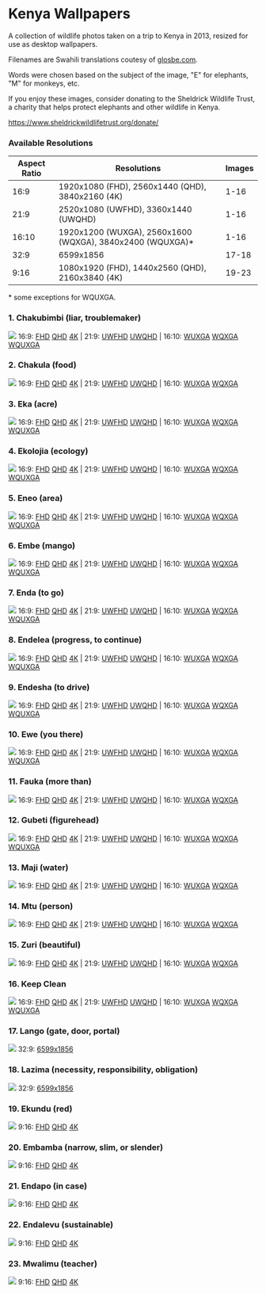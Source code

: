 # Kenya Wallpapers

A collection of wildlife photos taken on a trip to Kenya in 2013, resized for use as desktop wallpapers.

Filenames are Swahili translations coutesy of [glosbe.com](https://glosbe.com/en/sw/). 

Words were chosen based on the subject of the image, "E" for elephants, "M" for monkeys, etc. 

If you enjoy these images, consider donating to the Sheldrick Wildlife Trust, a charity that helps protect elephants and other wildlife in Kenya. 

https://www.sheldrickwildlifetrust.org/donate/ 

### Available Resolutions

| Aspect Ratio | Resolutions                                   | Images |
|--------------|-----------------------------------------------|------------------|
| 16:9         | 1920x1080 (FHD), 2560x1440 (QHD), 3840x2160 (4K) | 1-16               |
| 21:9         | 2520x1080 (UWFHD), 3360x1440 (UWQHD)        |   1-16               |
| 16:10        | 1920x1200 (WUXGA), 2560x1600 (WQXGA), 3840x2400 (WQUXGA)* |    1-16              |
| 32:9         | 6599x1856                                    | 17-18                |
| 9:16         | 1080x1920 (FHD), 1440x2560 (QHD), 2160x3840 (4K) | 19-23               |


\* some exceptions for WQUXGA.

### 1. Chakubimbi (liar, troublemaker)
![](webp/Chakubimbi.webp)
16:9: [FHD](16x9/1920x1080/FHD_Chakubimbi.jpg) [QHD](16x9/2560x1440/QHD_Chakubimbi.jpg) [4K](16x9/3840x2160/4K_Chakubimbi.jpg)
| 21:9: [UWFHD](21x9/2520x1080/UWFHD_Chakubimbi.jpg) [UWQHD](21x9/3360x1440/UWQHD_Chakubimbi.jpg)
| 16:10: [WUXGA](16x10/1920x1200/WUXGA_Chakubimbi.jpg) [WQXGA](16x10/2560x1600/WQXGA_Chakubimbi.jpg) [WQUXGA](16x10/3840x2400/WQUXGA_Chakubimbi.jpg)

### 2. Chakula (food)
![](webp/Chakula.webp)
16:9: [FHD](16x9/1920x1080/FHD_Chakula.jpg) [QHD](16x9/2560x1440/QHD_Chakula.jpg) [4K](16x9/3840x2160/4K_Chakula.jpg)
| 21:9: [UWFHD](21x9/2520x1080/UWFHD_Chakula.jpg) [UWQHD](21x9/3360x1440/UWQHD_Chakula.jpg)
| 16:10: [WUXGA](16x10/1920x1200/WUXGA_Chakula.jpg) [WQXGA](16x10/2560x1600/WQXGA_Chakula.jpg)

### 3. Eka (acre)
![](webp/Eka.webp)
16:9: [FHD](16x9/1920x1080/FHD_Eka.jpg) [QHD](16x9/2560x1440/QHD_Eka.jpg) [4K](16x9/3840x2160/4K_Eka.jpg)
| 21:9: [UWFHD](21x9/2520x1080/UWFHD_Eka.jpg) [UWQHD](21x9/3360x1440/UWQHD_Eka.jpg)
| 16:10: [WUXGA](16x10/1920x1200/WUXGA_Eka.jpg) [WQXGA](16x10/2560x1600/WQXGA_Eka.jpg) [WQUXGA](16x10/3840x2400/WQUXGA_Eka.jpg)

### 4. Ekolojia (ecology)
![](webp/Ekolojia.webp)
16:9: [FHD](16x9/1920x1080/FHD_Ekolojia.jpg) [QHD](16x9/2560x1440/QHD_Ekolojia.jpg) [4K](16x9/3840x2160/4K_Ekolojia.jpg)
| 21:9: [UWFHD](21x9/2520x1080/UWFHD_Ekolojia.jpg) [UWQHD](21x9/3360x1440/UWQHD_Ekolojia.jpg)
| 16:10: [WUXGA](16x10/1920x1200/WUXGA_Ekolojia.jpg) [WQXGA](16x10/2560x1600/WQXGA_Ekolojia.jpg) [WQUXGA](16x10/3840x2400/WQUXGA_Ekolojia.jpg)

### 5. Eneo (area)
![](webp/Eneo.webp)
16:9: [FHD](16x9/1920x1080/FHD_Eneo.jpg) [QHD](16x9/2560x1440/QHD_Eneo.jpg) [4K](16x9/3840x2160/4K_Eneo.jpg)
| 21:9: [UWFHD](21x9/2520x1080/UWFHD_Eneo.jpg) [UWQHD](21x9/3360x1440/UWQHD_Eneo.jpg)
| 16:10: [WUXGA](16x10/1920x1200/WUXGA_Eneo.jpg) [WQXGA](16x10/2560x1600/WQXGA_Eneo.jpg) [WQUXGA](16x10/3840x2400/WQUXGA_Eneo.jpg)

### 6. Embe (mango)
![](webp/Embe.webp)
16:9: [FHD](16x9/1920x1080/FHD_Embe.jpg) [QHD](16x9/2560x1440/QHD_Embe.jpg) [4K](16x9/3840x2160/4K_Embe.jpg)
| 21:9: [UWFHD](21x9/2520x1080/UWFHD_Embe.jpg) [UWQHD](21x9/3360x1440/UWQHD_Embe.jpg)
| 16:10: [WUXGA](16x10/1920x1200/WUXGA_Embe.jpg) [WQXGA](16x10/2560x1600/WQXGA_Embe.jpg) [WQUXGA](16x10/3840x2400/WQUXGA_Embe.jpg)

### 7. Enda (to go)
![](webp/Enda.webp)
16:9: [FHD](16x9/1920x1080/FHD_Enda.jpg) [QHD](16x9/2560x1440/QHD_Enda.jpg) [4K](16x9/3840x2160/4K_Enda.jpg)
| 21:9: [UWFHD](21x9/2520x1080/UWFHD_Enda.jpg) [UWQHD](21x9/3360x1440/UWQHD_Enda.jpg)
| 16:10: [WUXGA](16x10/1920x1200/WUXGA_Enda.jpg) [WQXGA](16x10/2560x1600/WQXGA_Enda.jpg) [WQUXGA](16x10/3840x2400/WQUXGA_Enda.jpg)

### 8. Endelea (progress, to continue)
![](webp/Endelea.webp)
16:9: [FHD](16x9/1920x1080/FHD_Endelea.jpg) [QHD](16x9/2560x1440/QHD_Endelea.jpg) [4K](16x9/3840x2160/4K_Endelea.jpg)
| 21:9: [UWFHD](21x9/2520x1080/UWFHD_Endelea.jpg) [UWQHD](21x9/3360x1440/UWQHD_Endelea.jpg)
| 16:10: [WUXGA](16x10/1920x1200/WUXGA_Endelea.jpg) [WQXGA](16x10/2560x1600/WQXGA_Endelea.jpg) [WQUXGA](16x10/3840x2400/WQUXGA_Endelea.jpg)

### 9. Endesha (to drive)
![](webp/Endesha.webp)
16:9: [FHD](16x9/1920x1080/FHD_Endesha.jpg) [QHD](16x9/2560x1440/QHD_Endesha.jpg) [4K](16x9/3840x2160/4K_Endesha.jpg)
| 21:9: [UWFHD](21x9/2520x1080/UWFHD_Endesha.jpg) [UWQHD](21x9/3360x1440/UWQHD_Endesha.jpg)
| 16:10: [WUXGA](16x10/1920x1200/WUXGA_Endesha.jpg) [WQXGA](16x10/2560x1600/WQXGA_Endesha.jpg) [WQUXGA](16x10/3840x2400/WQUXGA_Endesha.jpg)

### 10. Ewe (you there)
![](webp/Ewe.webp)
16:9: [FHD](16x9/1920x1080/FHD_Ewe.jpg) [QHD](16x9/2560x1440/QHD_Ewe.jpg) [4K](16x9/3840x2160/4K_Ewe.jpg)
| 21:9: [UWFHD](21x9/2520x1080/UWFHD_Ewe.jpg) [UWQHD](21x9/3360x1440/UWQHD_Ewe.jpg)
| 16:10: [WUXGA](16x10/1920x1200/WUXGA_Ewe.jpg) [WQXGA](16x10/2560x1600/WQXGA_Ewe.jpg) [WQUXGA](16x10/3840x2400/WQUXGA_Ewe.jpg)

### 11. Fauka (more than)
![](webp/Fauka.webp)
16:9: [FHD](16x9/1920x1080/FHD_Fauka.jpg) [QHD](16x9/2560x1440/QHD_Fauka.jpg) [4K](16x9/3840x2160/4K_Fauka.jpg)
| 21:9: [UWFHD](21x9/2520x1080/UWFHD_Fauka.jpg) [UWQHD](21x9/3360x1440/UWQHD_Fauka.jpg)
| 16:10: [WUXGA](16x10/1920x1200/WUXGA_Fauka.jpg) [WQXGA](16x10/2560x1600/WQXGA_Fauka.jpg)

### 12. Gubeti (figurehead)
![](webp/Gubeti.webp)
16:9: [FHD](16x9/1920x1080/FHD_Gubeti.jpg) [QHD](16x9/2560x1440/QHD_Gubeti.jpg) [4K](16x9/3840x2160/4K_Gubeti.jpg)
| 21:9: [UWFHD](21x9/2520x1080/UWFHD_Gubeti.jpg) [UWQHD](21x9/3360x1440/UWQHD_Gubeti.jpg)
| 16:10: [WUXGA](16x10/1920x1200/WUXGA_Gubeti.jpg) [WQXGA](16x10/2560x1600/WQXGA_Gubeti.jpg) [WQUXGA](16x10/3840x2400/WQUXGA_Gubeti.jpg)

### 13. Maji (water)
![](webp/Maji.webp)
16:9: [FHD](16x9/1920x1080/FHD_Maji.jpg) [QHD](16x9/2560x1440/QHD_Maji.jpg) [4K](16x9/3840x2160/4K_Maji.jpg)
| 21:9: [UWFHD](21x9/2520x1080/UWFHD_Maji.jpg) [UWQHD](21x9/3360x1440/UWQHD_Maji.jpg)
| 16:10: [WUXGA](16x10/1920x1200/WUXGA_Maji.jpg) [WQXGA](16x10/2560x1600/WQXGA_Maji.jpg)

### 14. Mtu (person)
![](webp/Mtu.webp)
16:9: [FHD](16x9/1920x1080/FHD_Mtu.jpg) [QHD](16x9/2560x1440/QHD_Mtu.jpg) [4K](16x9/3840x2160/4K_Mtu.jpg)
| 21:9: [UWFHD](21x9/2520x1080/UWFHD_Mtu.jpg) [UWQHD](21x9/3360x1440/UWQHD_Mtu.jpg)
| 16:10: [WUXGA](16x10/1920x1200/WUXGA_Mtu.jpg) [WQXGA](16x10/2560x1600/WQXGA_Mtu.jpg)

### 15. Zuri (beautiful)
![](webp/Zuri.webp)
16:9: [FHD](16x9/1920x1080/FHD_Zuri.jpg) [QHD](16x9/2560x1440/QHD_Zuri.jpg) [4K](16x9/3840x2160/4K_Zuri.jpg)
| 21:9: [UWFHD](21x9/2520x1080/UWFHD_Zuri.jpg) [UWQHD](21x9/3360x1440/UWQHD_Zuri.jpg)
| 16:10: [WUXGA](16x10/1920x1200/WUXGA_Zuri.jpg) [WQXGA](16x10/2560x1600/WQXGA_Zuri.jpg)

### 16. Keep Clean
![](webp/KeepClean.webp)
16:9: [FHD](16x9/1920x1080/FHD_KeepClean.jpg) [QHD](16x9/2560x1440/QHD_KeepClean.jpg) [4K](16x9/3840x2160/4K_KeepClean.jpg)
| 21:9: [UWFHD](21x9/2520x1080/UWFHD_KeepClean.jpg) [UWQHD](21x9/3360x1440/UWQHD_KeepClean.jpg)
| 16:10: [WUXGA](16x10/1920x1200/WUXGA_KeepClean.jpg) [WQXGA](16x10/2560x1600/WQXGA_KeepClean.jpg) [WQUXGA](16x10/3840x2400/WQUXGA_KeepClean.jpg)

### 17. Lango (gate, door, portal)
![](webp/Lango.webp)
32:9: [6599x1856](32x9/6599x1856_Lango.jpg)

### 18. Lazima (necessity, responsibility, obligation)
![](webp/Lazima.webp)
32:9: [6599x1856](32x9/6599x1856_Lazima.jpg)

### 19. Ekundu (red)
![](webp/Ekundu.webp)
9:16: [FHD](9x16/1080x1920/vFHD_Ekundu.jpg) [QHD](9x16/1440x2560/vQHD_Ekundu.jpg) [4K](9x16/2160x3840/v4K_Ekundu.jpg)

### 20. Embamba (narrow, slim, or slender)
![](webp/Embamba.webp)
9:16: [FHD](9x16/1080x1920/vFHD_Embamba.jpg) [QHD](9x16/1440x2560/vQHD_Embamba.jpg) [4K](9x16/2160x3840/v4K_Embamba.jpg)

### 21. Endapo (in case)
![](webp/Endapo.webp)
9:16: [FHD](9x16/1080x1920/vFHD_Endapo.jpg) [QHD](9x16/1440x2560/vQHD_Endapo.jpg) [4K](9x16/2160x3840/v4K_Endapo.jpg)

### 22. Endalevu (sustainable)
![](webp/Endalevu.webp)
9:16: [FHD](9x16/1080x1920/vFHD_Endalevu.jpg) [QHD](9x16/1440x2560/vQHD_Endalevu.jpg) [4K](9x16/2160x3840/v4K_Endalevu.jpg)

### 23. Mwalimu (teacher)
![](webp/Mwalimu.webp)
9:16: [FHD](9x16/1080x1920/vFHD_Mwalimu.jpg) [QHD](9x16/1440x2560/vQHD_Mwalimu.jpg) [4K](9x16/2160x3840/v4K_Mwalimu.jpg)
